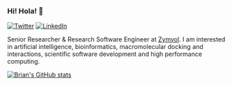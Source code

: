 ### Hi! Hola! 👋

<a href="https://twitter.com/br_jimenez"><img alt="Twitter" src="https://img.shields.io/badge/Twitter%20-%231DA1F2.svg?&style=flat-square&logo=Twitter&logoColor=white"/></a> <a href="https://www.linkedin.com/in/brianjimenez/"><img alt="LinkedIn" src="https://img.shields.io/badge/LinkedIn%20-%230077B5.svg?&style=flat-square&logo=linkedin&logoColor=white"/></a>

Senior Researcher & Research Software Engineer at [Zymvol](https://zymvol.com/). I am interested in artificial intelligence, bioinformatics, macromolecular docking and interactions, scientific software development and high performance computing.

[![Brian's GitHub stats](https://github-readme-stats.vercel.app/api?username=brianjimenez&show_icons=true)](https://github.com/brianjimenez)
